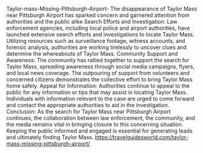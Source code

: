 Taylor-mass-Missing-Pittsburgh-Airport-
The disappearance of Taylor Mass near Pittsburgh Airport has sparked concern and garnered attention from authorities and the public alike
Search Efforts and Investigation:
Law enforcement agencies, including local police and airport authorities, have launched extensive search efforts and investigations to locate Taylor Mass. Utilizing resources such as surveillance footage, witness accounts, and forensic analysis, authorities are working tirelessly to uncover clues and determine the whereabouts of Taylor Mass.
Community Support and Awareness:
The community has rallied together to support the search for Taylor Mass, spreading awareness through social media campaigns, flyers, and local news coverage. The outpouring of support from volunteers and concerned citizens demonstrates the collective effort to bring Taylor Mass home safely.
Appeal for Information:
Authorities continue to appeal to the public for any information or tips that may assist in locating Taylor Mass. Individuals with information relevant to the case are urged to come forward and contact the appropriate authorities to aid in the investigation.
Conclusion:
As the search for Taylor Mass near Pittsburgh Airport continues, the collaboration between law enforcement, the community, and the media remains vital in bringing closure to this concerning situation. Keeping the public informed and engaged is essential for generating leads and ultimately finding Taylor Mass.
https://travelguidesworld.com/taylor-mass-missing-pittsburgh-airport/

